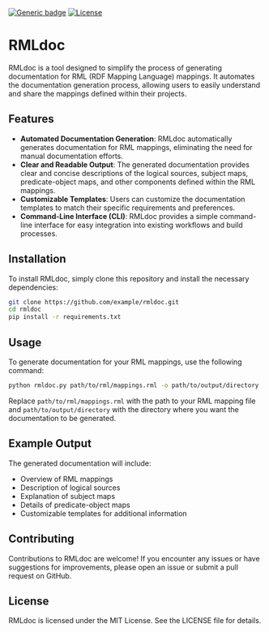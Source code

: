 [![Generic badge](https://camo.githubusercontent.com/c58c74b9bf489b0f5f35b80c6d26dd02d12fb63fa30b1e13a4aadc40711ba18d/68747470733a2f2f696d672e736869656c64732e696f2f62616467652f5374617475732d446576656c6f70696e672d79656c6c6f77)](https://shields.io/) [![License](https://camo.githubusercontent.com/db9dfde8049c5d66ba62fde707d2cfb30e26f9f26ff274c3442c0aec1ec410a4/68747470733a2f2f696d672e736869656c64732e696f2f62616467652f4c6963656e73652d417061636865253230322e302d626c75652e737667)](https://github.com/oeg-upm/Mapeathor/blob/master/LICENSE) 

# RMLdoc

RMLdoc is a tool designed to simplify the process of generating documentation for RML (RDF Mapping Language) mappings. It automates the documentation generation process, allowing users to easily understand and share the mappings defined within their projects.

## Features

- **Automated Documentation Generation**: RMLdoc automatically generates documentation for RML mappings, eliminating the need for manual documentation efforts.
- **Clear and Readable Output**: The generated documentation provides clear and concise descriptions of the logical sources, subject maps, predicate-object maps, and other components defined within the RML mappings.
- **Customizable Templates**: Users can customize the documentation templates to match their specific requirements and preferences.
- **Command-Line Interface (CLI)**: RMLdoc provides a simple command-line interface for easy integration into existing workflows and build processes.

## Installation

To install RMLdoc, simply clone this repository and install the necessary dependencies:

```bash
git clone https://github.com/example/rmldoc.git
cd rmldoc
pip install -r requirements.txt

```
## Usage

To generate documentation for your RML mappings, use the following command:

```bash
python rmldoc.py path/to/rml/mappings.rml -o path/to/output/directory
```

Replace `path/to/rml/mappings.rml` with the path to your RML mapping file and `path/to/output/directory` with the directory where you want the documentation to be generated.

## Example Output

The generated documentation will include:

- Overview of RML mappings
- Description of logical sources
- Explanation of subject maps
- Details of predicate-object maps
- Customizable templates for additional information

## Contributing

Contributions to RMLdoc are welcome! If you encounter any issues or have suggestions for improvements, please open an issue or submit a pull request on GitHub.

## License

RMLdoc is licensed under the MIT License. See the LICENSE file for details.

